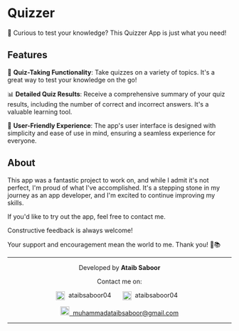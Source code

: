 # Quizzer

🧐 Curious to test your knowledge? This Quizzer App is just what you need!

## Features

📝 **Quiz-Taking Functionality**: Take quizzes on a variety of topics. It's a great way to test your knowledge on the go!

📊 **Detailed Quiz Results**: Receive a comprehensive summary of your quiz results, including the number of correct and incorrect answers. It's a valuable learning tool.

🌟 **User-Friendly Experience**: The app's user interface is designed with simplicity and ease of use in mind, ensuring a seamless experience for everyone.

## About

This app was a fantastic project to work on, and while I admit it's not perfect, I'm proud of what I've accomplished. It's a stepping stone in my journey as an app developer, and I'm excited to continue improving my skills.

If you'd like to try out the app, feel free to contact me.

Constructive feedback is always welcome!

Your support and encouragement mean the world to me. Thank you! 🚀📚

---

<p>
    <p align="center">Developed by <b>Ataib Saboor</b></p>
    <p align="center">Contact me on:</p>
    <p align="center">
        <a href="https://www.linkedin.com/in/ataibsaboor04" style="text-decoration: none; margin-right: 10px;">
            <img src="https://cdn-icons-png.flaticon.com/512/174/174857.png" alt="LinkedIn" width="20" height="20" style="vertical-align: middle;"> 
            &nbsp;ataibsaboor04
        </a>
        &nbsp;&nbsp;
        <a href="https://github.com/ataibsaboor04" style="text-decoration: none;">
            <img src="https://cdn-icons-png.flaticon.com/256/25/25231.png" alt="GitHub" width="20" height="20" style="vertical-align: middle;"> 
            &nbsp;ataibsaboor04
        </a>
        &nbsp;&nbsp;        
    </p>
    <p align="center">
        <a href="mailto:muhammadataibsaboor@gmail.com" target="_blank">
            <img src="https://upload.wikimedia.org/wikipedia/commons/thumb/7/7e/Gmail_icon_%282020%29.svg/2560px-Gmail_icon_%282020%29.svg.png" alt="Email Icon" height="20"> 
            &nbsp;muhammadataibsaboor@gmail.com
        </a>
    </p>
</p>

---
